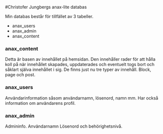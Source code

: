 #Christofer Jungbergs anax-lite databas

Min databas består för tillfället av 3 tabeller.
* anax_users
* anax_admin
* anax_content


### anax_content
Detta är basen av innehållet på hemsidan. Den innehåller rader för att hålla koll på när innehållet skapades, uppdaterades och eventuelt togs bort och såklart själva innehållet i sig. De finns just nu tre typer av innehåll. Block, page och post.

### anax_users
Användarinformation såsom användarnamn, lösenord, namn mm. Har också information om användarens profil.

### anax_admin
Admininfo. Användarnamn Lösenord och behörighetsnivå.
